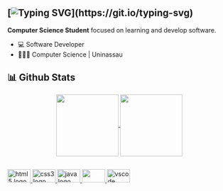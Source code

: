 ## [![Typing SVG](https://readme-typing-svg.demolab.com?font=Fira+code&pause=1000&color=911DF7&background=FFFFFF00&width=435&lines=👋Hi!+I'm+Arthur.;Come+to+know+a+little+about+me!)](https://git.io/typing-svg)
</div>
<p><strong>Computer Science Student</strong> focused on learning and develop software.</p>  

- 💻 Software Developer 
- 👨🏽‍💻  Computer Science | Uninassau 



## 📊 Github Stats

<div align="center">
  <a href="https://github.com/Arthurjsilva">
<img align="center" height="140em" src="https://github-readme-stats.vercel.app/api?username=Arthurjsilva&show_icons=true&theme=midnight-purple&include_all_commits=true&count_private=true"/>
<img align="center" height="140em" src="https://github-readme-stats.vercel.app/api/top-langs/?username=Arthurjsilva&layout=compact&langs_count=7&theme=midnight-purple"/>
   
  </a>
 
</div>


## 
<div align="left">
 
  <a href="https://github.com/Arthurjsilva">
  <img src="https://cdn.jsdelivr.net/gh/devicons/devicon/icons/html5/html5-original.svg" height="30" width="52" alt="html5 logo"  />
  <img src="https://cdn.jsdelivr.net/gh/devicons/devicon/icons/css3/css3-original.svg" height="30" width="52" alt="css3 logo"  />
  <img src="https://cdn.jsdelivr.net/gh/devicons/devicon/icons/java/java-original.svg" height="30" width="52" alt="java logo" />
  <img src="https://cdn.jsdelivr.net/gh/devicons/devicon/icons/javascript/javascript-original.svg" height="30" width="52 alt="javascript logo" />
  <img src="https://cdn.jsdelivr.net/gh/devicons/devicon/icons/vscode/vscode-original.svg" height="30" width="52" alt="vscode logo"  />
 <br>
 <br>
   </a>
  </div>
  
</div>
 
